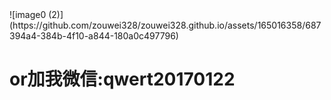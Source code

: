 <!DOCTYPE html>
<html>
  <body>
    ![image0 (2)](https://github.com/zouwei328/zouwei328.github.io/assets/165016358/687394a4-384b-4f10-a844-180a0c497796)
    <h1>or加我微信:qwert20170122</h1><br>
  </body>
</html>

  
